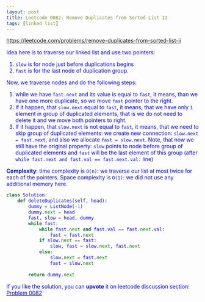 ```yaml
---
layout: post
title: Leetcode 0082. Remove Duplicates from Sorted List II 
tags: [linked list]
---
```


<a href="https://leetcode.com/problems/remove-duplicates-from-sorted-list-ii"> <font color = blue>https://leetcode.com/problems/remove-duplicates-from-sorted-list-ii

Idea here is to traverse our linked list and use two pointers:

1. `slow` is for node just before duplications begins
2. `fast` is for the last node of duplication group.

Now, we traverse nodes and do the following steps:
1. while we have `fast.next` and its value is equal to `fast`, it means, than we have one more duplicate, so we move `fast` pointer to the right.
2. If it happen, that `slow.next` equal to `fast`, it means, that we have only `1` element in group of duplicated elements, that is we do not need to delete it and we move both pointers to right.
3. If it happen, that `slow.next` is not equal to `fast`, it means, that we need to skip group of duplicated elements: we create new connection: `slow.next = fast.next`, and also we allocate `fast = slow.next`. Note, that now we still have the original property: `slow` points to node before group of duplicated elements and `fast` will be the last element of this group (after `while fast.next and fast.val == fast.next.val:` line)

**Complexity**: time complexity is `O(n)`: we traverse our list at most twice for each of the pointers. Space complexity is `O(1)`: we did not use any additional memory here.

```python
class Solution:
    def deleteDuplicates(self, head):
        dummy = ListNode(-1)
        dummy.next = head
        fast, slow = head, dummy
        while fast:
            while fast.next and fast.val == fast.next.val:
                fast = fast.next
            if slow.next == fast:
                slow, fast = slow.next, fast.next
            else:
                slow.next = fast.next
                fast = slow.next
                
        return dummy.next
```

If you like the solution, you can **upvote** it on leetcode discussion section:<a href="https://leetcode.com/problems/remove-duplicates-from-sorted-list-ii/discuss/1002902/python-2-pointers-solution-explained"> <font color = blue>Problem 0082

